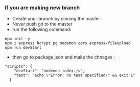 ### If you are making new branch

- Create your branch by cloning the master
- Never push git to the master
- run the following command:
```
npm init -y
npm i express bcrypt pg nodemon cors express-fileupload
npm run devStart
```

- then go to package.json and make the chnages : 
```
"scripts": {
    "devStart": "nodemon index.js",
    "test": "echo \"Error: no test specified\" && exit 1"
  }
```
